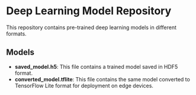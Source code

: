 # Deep Learning Model Repository

This repository contains pre-trained deep learning models in different formats.

## Models
- **saved_model.h5**: This file contains a trained model saved in HDF5 format.
- **converted_model.tflite**: This file contains the same model converted to TensorFlow Lite format for deployment on edge devices.
